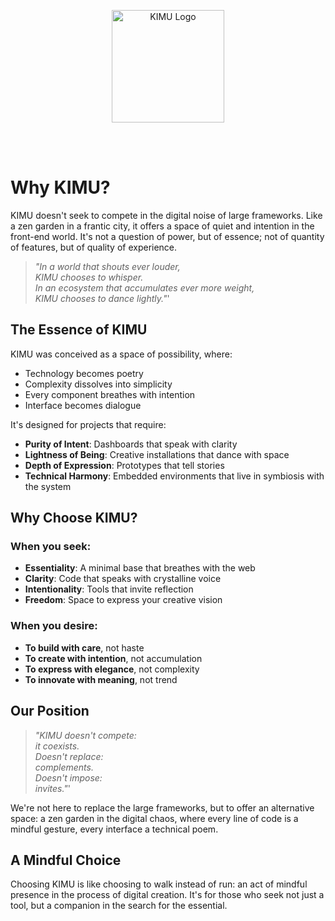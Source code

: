 <p align="center">
  <img src="/images/logo_kimu.png" alt="KIMU Logo" width="180" />
</p>
<br>
<br>

# Why KIMU?

KIMU doesn't seek to compete in the digital noise of large frameworks. Like a zen garden in a frantic city, it offers a space of quiet and intention in the front-end world. It's not a question of power, but of essence; not of quantity of features, but of quality of experience.

> _"In a world that shouts ever louder,_  
> _KIMU chooses to whisper._  
> _In an ecosystem that accumulates ever more weight,_  
> _KIMU chooses to dance lightly."_'

## The Essence of KIMU

KIMU was conceived as a space of possibility, where:
- Technology becomes poetry
- Complexity dissolves into simplicity
- Every component breathes with intention
- Interface becomes dialogue

It's designed for projects that require:
- **Purity of Intent**: Dashboards that speak with clarity
- **Lightness of Being**: Creative installations that dance with space
- **Depth of Expression**: Prototypes that tell stories
- **Technical Harmony**: Embedded environments that live in symbiosis with the system

## Why Choose KIMU?

### When you seek:
- **Essentiality**: A minimal base that breathes with the web
- **Clarity**: Code that speaks with crystalline voice
- **Intentionality**: Tools that invite reflection
- **Freedom**: Space to express your creative vision

### When you desire:
- **To build with care**, not haste
- **To create with intention**, not accumulation
- **To express with elegance**, not complexity
- **To innovate with meaning**, not trend

## Our Position

> _"KIMU doesn't compete:_  
> _it coexists._  
> _Doesn't replace:_  
> _complements._  
> _Doesn't impose:_  
> _invites."_'

We're not here to replace the large frameworks, but to offer an alternative space: a zen garden in the digital chaos, where every line of code is a mindful gesture, every interface a technical poem.

## A Mindful Choice

Choosing KIMU is like choosing to walk instead of run: an act of mindful presence in the process of digital creation. It's for those who seek not just a tool, but a companion in the search for the essential.
